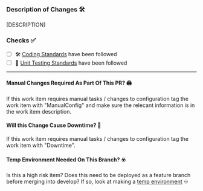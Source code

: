 <!--
PR TITLE
⬆️ Your PR title will become the commit message once it's merged in so make sure it follows this regex pattern:
((feat|ci|build|chore|docs|style|refactor|perf|test|fix)\:)\ (.+)\ \(((AB#|CP3O-|HIPP-)\d+[, ]*)+\)
-->


<!-- 
PR DESCRIPTION
- Make sure that any relevant checks are ticked in this template.
- Mention your work item in your description e.g. "fixes [WORK ITEM ID]" (DO NOT include a link, azure-board/linear will add the link for you). The "fixes" prefix has been provided for you
-->

### Description of Changes 🛠️

<!--
- A short Description of the changes.
- Point the reviewer to the most pertinent aspects of the work
- Include and rationale behind any coding decisions
- Potential risks
-->

[DESCRIPTION]

### Checks ✅

<!--
Check the appropriate boxes
-->

- [ ] 🛠 [Coding Standards](https://www.notion.so/igniteinsurancesystems/Coding-Standards-V1-75774604b94345da992c805908548f88) have been followed
- [ ] 🧪 [Unit Testing Standards](https://www.notion.so/igniteinsurancesystems/Unit-Testing-Standards-V1-e46a793c3cd546e3a6889092484b69f5) have been followed

---

#### Manual Changes Required As Part Of This PR? 🖨

If this work item requires manual tasks / changes to configuration tag the work item with "ManualConfig" and make sure the relecant information is in the work item description.

#### Will this Change Cause Downtime? 🚨

If this work item requires manual tasks / changes to configuration tag the work item with "Downtime".

#### Temp Environment Needed On This Branch? ☣️

Is this a high risk item? 
Does this need to be deployed as a feature branch before merging into develop?
If so, look at making a [temp environment](https://www.notion.so/igniteinsurancesystems/Creating-a-Temporary-Environment-7040052e9c7e450d934b8ce0f314d102) ♾️